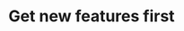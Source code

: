 ---
title: Get new features first
honey: As an early adopter you will be first in line to try out our new products and have a front row seat to our development as we roll out our plan.
---